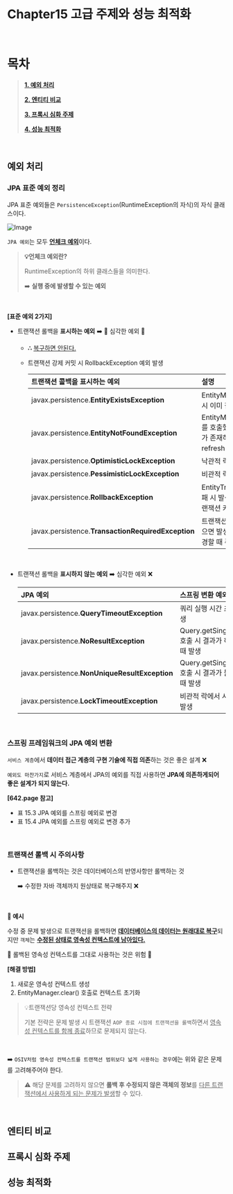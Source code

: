 # Chapter15 고급 주제와 성능 최적화 

<br>

# 목차

> **[1. 예외 처리](#예외-처리)**
>
> **[2. 엔티티 비교](#엔티티-비교)**
>
> **[3. 프록시 심화 주제](#프록시-심화-주제)**
> 
> **[4. 성능 최적화](#성능-최적화)**


<br>

## 예외 처리
### JPA 표준 예외 정리 

JPA 표준 예외들은 `PersistenceException`(RuntimeException의 자식)의 자식 클래스이다. 

![Image](https://github.com/user-attachments/assets/c1437583-0312-48a9-9e00-4a26dce78ae5)

`JPA 예외`는 모두 <ins>**언체크 예외**</ins>이다. 


> **💡언체크 예외란?**
> 
> RuntimeException의 하위 클래스들을 의미한다. 
> 
>  ➡️ **실행 중에 발생할 수 있는 예외**

<br>

**[표준 예외 2가지]**
- 트랜잭션 롤백을 **표시하는 예외** ➡️ 🚨 심각한 예외 🚨
  - **∴** <ins>복구하면 안된다.</ins> 
  - 트랜잭션 강제 커밋 시 RollbackException 예외 발생
  
    | 트랜잭션 콜백을 표시하는 예외 | 설명 |
    |:-------------------------------|:-----|
    | javax.persistence.**EntityExistsException** | EntityManager.persist(..) 호출 시 이미 같은 엔티티가 있으면 발생 |
    | javax.persistence.**EntityNotFoundException** | EntityManager.getReference(..)를 호출했는데 실제 사용 시 엔티티가 존재하지 않으면 발생. refresh(..), lock(..)에서도 발생 |
    | javax.persistence.**OptimisticLockException** | 낙관적 락 충돌 시 발생 |
    | javax.persistence.**PessimisticLockException** | 비관적 락 충돌 시 발생 |
    | javax.persistence.**RollbackException** | EntityTransaction.commit() 실패 시 발생. 콜백이 표시되어 있는 트랜잭션 커밋 시에도 발생 |
    | javax.persistence.**TransactionRequiredException** | 트랜잭션이 필요할 때 트랜잭션 없으면 발생. 트랜잭션 없이 엔티티 변경할 때 주로 발생 |


<br>

- 트랜잭션 롤백을 **표시하지 않는 예외** ➡️  심각한 예외 ❌

  | JPA 예외                                         | 스프링 변환 예외                                    |
  |:-----------------------------------------------|:---------------------------------------------|
  | javax.persistence.**QueryTimeoutException**    | 쿼리 실행 시간 초과 시 발생                             |
  | javax.persistence.**NoResultException**        | Query.getSingleResult() 호출 시 결과가 하나도 없을 때 발생 |
  | javax.persistence.**NonUniqueResultException** | Query.getSingleResult() 호출 시 결과가 둘 이상일 때 발생  |
  | javax.persistence.**LockTimeoutException**     | 비관적 락에서 시간 초과 시 발생                           |


<br>


### 스프링 프레임워크의 JPA 예외 변환

`서비스 계층`에서 **데이터 접근 계층의 구현 기술에 직접 의존**하는 것은 좋은 설계 ❌

`예외도 마찬가지`로 서비스 계층에서 JPA의 예외를 직접 사용하면 **JPA에 의존하게되어 좋은 설계가 되지 않는다.** 

**[642.page 참고]**

- 표 15.3 JPA 예외를 스프링 예외로 변경
- 표 15.4 JPA 예외를 스프링 예외로 변경 추가

<br>

### 트랜잭션 롤백 시 주의사항

- 트랜잭션을 롤백하는 것은 데이터베이스의 반영사항만 롤백하는 것

    ➡️ 수정한 자바 객체까지 원상태로 복구해주지 ❌

<br>

**🔖 예시** 

수정 중 문제 발생으로 트랜잭션을 롤백하면 <ins>**데이터베이스의 데이터는 원래대로 복구**</ins>되지만 `객체`는 <ins>**수정된 상태로 영속성 컨텍스트에 남아있다.**</ins> 

🚨 롤백된 영속성 컨텍스트를 그대로 사용하는 것은 위험 🚨

**[해결 방법]**

1. 새로운 영속성 컨텍스트 생성 
2. EntityManager.clear() 호출로 컨텍스트 초기화 


> 💡트랜잭션당 영속성 컨텍스트 전략 
> 
> 기본 전략은 문제 발생 시 트랜잭션 `AOP 종료 시점에 트랜잭션을 롤백`하면서 <ins>영속성 컨텍스트를 함께 종료</ins>하므로 문제되지 않는다.   
> 

<br>

 ➡️ `OSIV처럼 영속성 컨텍스트를 트랜잭션 범위보다 넓게 사용하는 경우`에는 위와 같은 문제를 고려해주어야 한다. 


> ⚠️ 해당 문제를 고려하지 않으면 **롤백 후 수정되지 않은 객체의 정보**를 <ins>다른 트랜잭션에서 사용하게 되는 문제가 발생</ins>할 수 있다. 

<br>

## 엔티티 비교

## 프록시 심화 주제

## 성능 최적화



